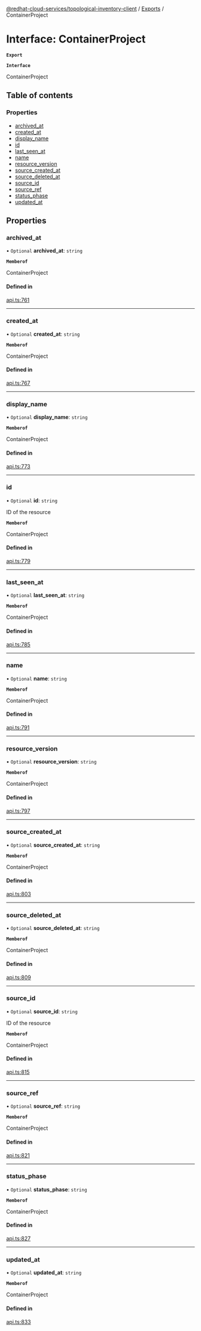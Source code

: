 [@redhat-cloud-services/topological-inventory-client](../README.md) / [Exports](../modules.md) / ContainerProject

# Interface: ContainerProject

**`Export`**

**`Interface`**

ContainerProject

## Table of contents

### Properties

- [archived\_at](ContainerProject.md#archived_at)
- [created\_at](ContainerProject.md#created_at)
- [display\_name](ContainerProject.md#display_name)
- [id](ContainerProject.md#id)
- [last\_seen\_at](ContainerProject.md#last_seen_at)
- [name](ContainerProject.md#name)
- [resource\_version](ContainerProject.md#resource_version)
- [source\_created\_at](ContainerProject.md#source_created_at)
- [source\_deleted\_at](ContainerProject.md#source_deleted_at)
- [source\_id](ContainerProject.md#source_id)
- [source\_ref](ContainerProject.md#source_ref)
- [status\_phase](ContainerProject.md#status_phase)
- [updated\_at](ContainerProject.md#updated_at)

## Properties

### archived\_at

• `Optional` **archived\_at**: `string`

**`Memberof`**

ContainerProject

#### Defined in

[api.ts:761](https://github.com/mkholjuraev/javascript-clients/blob/master/packages/topological-inventory/api.ts#L761)

___

### created\_at

• `Optional` **created\_at**: `string`

**`Memberof`**

ContainerProject

#### Defined in

[api.ts:767](https://github.com/mkholjuraev/javascript-clients/blob/master/packages/topological-inventory/api.ts#L767)

___

### display\_name

• `Optional` **display\_name**: `string`

**`Memberof`**

ContainerProject

#### Defined in

[api.ts:773](https://github.com/mkholjuraev/javascript-clients/blob/master/packages/topological-inventory/api.ts#L773)

___

### id

• `Optional` **id**: `string`

ID of the resource

**`Memberof`**

ContainerProject

#### Defined in

[api.ts:779](https://github.com/mkholjuraev/javascript-clients/blob/master/packages/topological-inventory/api.ts#L779)

___

### last\_seen\_at

• `Optional` **last\_seen\_at**: `string`

**`Memberof`**

ContainerProject

#### Defined in

[api.ts:785](https://github.com/mkholjuraev/javascript-clients/blob/master/packages/topological-inventory/api.ts#L785)

___

### name

• `Optional` **name**: `string`

**`Memberof`**

ContainerProject

#### Defined in

[api.ts:791](https://github.com/mkholjuraev/javascript-clients/blob/master/packages/topological-inventory/api.ts#L791)

___

### resource\_version

• `Optional` **resource\_version**: `string`

**`Memberof`**

ContainerProject

#### Defined in

[api.ts:797](https://github.com/mkholjuraev/javascript-clients/blob/master/packages/topological-inventory/api.ts#L797)

___

### source\_created\_at

• `Optional` **source\_created\_at**: `string`

**`Memberof`**

ContainerProject

#### Defined in

[api.ts:803](https://github.com/mkholjuraev/javascript-clients/blob/master/packages/topological-inventory/api.ts#L803)

___

### source\_deleted\_at

• `Optional` **source\_deleted\_at**: `string`

**`Memberof`**

ContainerProject

#### Defined in

[api.ts:809](https://github.com/mkholjuraev/javascript-clients/blob/master/packages/topological-inventory/api.ts#L809)

___

### source\_id

• `Optional` **source\_id**: `string`

ID of the resource

**`Memberof`**

ContainerProject

#### Defined in

[api.ts:815](https://github.com/mkholjuraev/javascript-clients/blob/master/packages/topological-inventory/api.ts#L815)

___

### source\_ref

• `Optional` **source\_ref**: `string`

**`Memberof`**

ContainerProject

#### Defined in

[api.ts:821](https://github.com/mkholjuraev/javascript-clients/blob/master/packages/topological-inventory/api.ts#L821)

___

### status\_phase

• `Optional` **status\_phase**: `string`

**`Memberof`**

ContainerProject

#### Defined in

[api.ts:827](https://github.com/mkholjuraev/javascript-clients/blob/master/packages/topological-inventory/api.ts#L827)

___

### updated\_at

• `Optional` **updated\_at**: `string`

**`Memberof`**

ContainerProject

#### Defined in

[api.ts:833](https://github.com/mkholjuraev/javascript-clients/blob/master/packages/topological-inventory/api.ts#L833)
